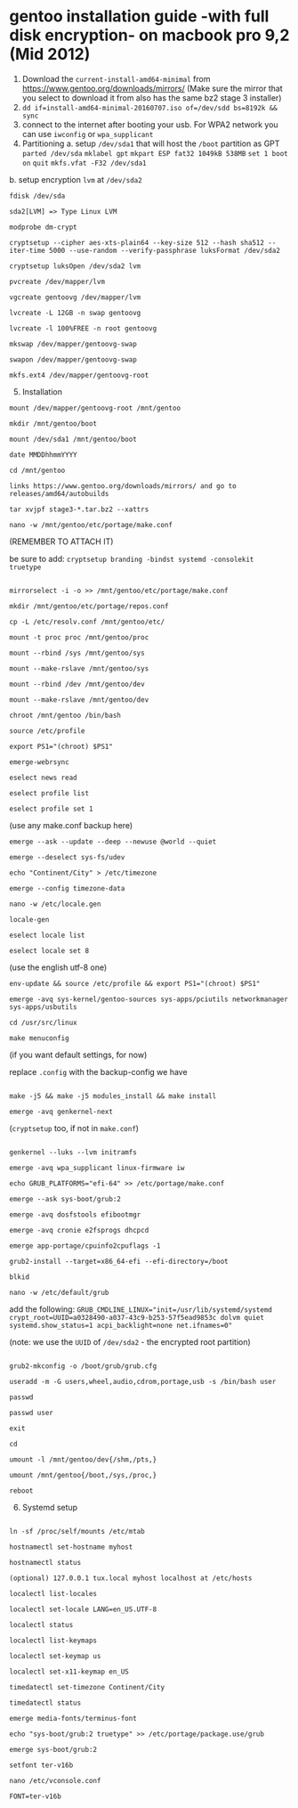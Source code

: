 gentoo installation guide -with full disk encryption- on macbook pro 9,2 (Mid 2012)
===================================================================================
1. Download the ```current-install-amd64-minimal``` from https://www.gentoo.org/downloads/mirrors/
(Make sure the mirror that you select to download it from also has the same bz2 stage 3 installer)
2. ```dd if=install-amd64-minimal-20160707.iso of=/dev/sdd bs=8192k && sync```
3. connect to the internet after booting your usb. For WPA2 network you can use
`iwconfig` or `wpa_supplicant`
4. Partitioning
a. setup `/dev/sda1` that will host the `/boot` partition as GPT
`parted /dev/sda`
`mklabel gpt`
`mkpart ESP fat32 1049kB 538MB`
`set 1 boot on`
`quit`
`mkfs.vfat -F32 /dev/sda1`

b. setup encryption `lvm` at `/dev/sda2`
```
fdisk /dev/sda

sda2[LVM] => Type Linux LVM

modprobe dm-crypt

cryptsetup --cipher aes-xts-plain64 --key-size 512 --hash sha512 --iter-time 5000 --use-random --verify-passphrase luksFormat /dev/sda2

cryptsetup luksOpen /dev/sda2 lvm

pvcreate /dev/mapper/lvm

vgcreate gentoovg /dev/mapper/lvm

lvcreate -L 12GB -n swap gentoovg

lvcreate -l 100%FREE -n root gentoovg

mkswap /dev/mapper/gentoovg-swap

swapon /dev/mapper/gentoovg-swap

mkfs.ext4 /dev/mapper/gentoovg-root
```

5. Installation
```
mount /dev/mapper/gentoovg-root /mnt/gentoo

mkdir /mnt/gentoo/boot

mount /dev/sda1 /mnt/gentoo/boot

date MMDDhhmmYYYY

cd /mnt/gentoo

links https://www.gentoo.org/downloads/mirrors/ and go to releases/amd64/autobuilds

tar xvjpf stage3-*.tar.bz2 --xattrs

nano -w /mnt/gentoo/etc/portage/make.conf
```
(REMEMBER TO ATTACH IT)

be sure to add: `cryptsetup branding -bindst systemd -consolekit truetype`

```

mirrorselect -i -o >> /mnt/gentoo/etc/portage/make.conf

mkdir /mnt/gentoo/etc/portage/repos.conf

cp -L /etc/resolv.conf /mnt/gentoo/etc/

mount -t proc proc /mnt/gentoo/proc

mount --rbind /sys /mnt/gentoo/sys

mount --make-rslave /mnt/gentoo/sys

mount --rbind /dev /mnt/gentoo/dev

mount --make-rslave /mnt/gentoo/dev

chroot /mnt/gentoo /bin/bash

source /etc/profile

export PS1="(chroot) $PS1"

emerge-webrsync

eselect news read

eselect profile list

eselect profile set 1
```
(use any make.conf backup here)

```
emerge --ask --update --deep --newuse @world --quiet

emerge --deselect sys-fs/udev

echo "Continent/City" > /etc/timezone

emerge --config timezone-data

nano -w /etc/locale.gen

locale-gen

eselect locale list

eselect locale set 8 
```
(use the english utf-8 one)
```
env-update && source /etc/profile && export PS1="(chroot) $PS1"

emerge -avq sys-kernel/gentoo-sources sys-apps/pciutils networkmanager sys-apps/usbutils

cd /usr/src/linux

make menuconfig 
```
(if you want default settings, for now)

replace `.config` with the backup-config we have
```

make -j5 && make -j5 modules_install && make install

emerge -avq genkernel-next 
```
(`cryptsetup` too, if not in `make.conf`)

```

genkernel --luks --lvm initramfs

emerge -avq wpa_supplicant linux-firmware iw

echo GRUB_PLATFORMS="efi-64" >> /etc/portage/make.conf

emerge --ask sys-boot/grub:2

emerge -avq dosfstools efibootmgr

emerge -avq cronie e2fsprogs dhcpcd

emerge app-portage/cpuinfo2cpuflags -1

grub2-install --target=x86_64-efi --efi-directory=/boot

blkid

nano -w /etc/default/grub
```
add the following:
`GRUB_CMDLINE_LINUX="init=/usr/lib/systemd/systemd
crypt_root=UUID=a0328490-a037-43c9-b253-57f5ead9853c dolvm quiet
systemd.show_status=1 acpi_backlight=none net.ifnames=0"`

(note: we use the `UUID` of `/dev/sda2` - the encrypted root partition)
```

grub2-mkconfig -o /boot/grub/grub.cfg

useradd -m -G users,wheel,audio,cdrom,portage,usb -s /bin/bash user

passwd

passwd user

exit

cd

umount -l /mnt/gentoo/dev{/shm,/pts,}

umount /mnt/gentoo{/boot,/sys,/proc,}

reboot
```
6. Systemd setup

```

ln -sf /proc/self/mounts /etc/mtab

hostnamectl set-hostname myhost

hostnamectl status

(optional) 127.0.0.1 tux.local myhost localhost at /etc/hosts

localectl list-locales

localectl set-locale LANG=en_US.UTF-8

localectl status

localectl list-keymaps

localectl set-keymap us

localectl set-x11-keymap en_US

timedatectl set-timezone Continent/City

timedatectl status

emerge media-fonts/terminus-font

echo "sys-boot/grub:2 truetype" >> /etc/portage/package.use/grub

emerge sys-boot/grub:2

setfont ter-v16b

nano /etc/vconsole.conf

FONT=ter-v16b
```
